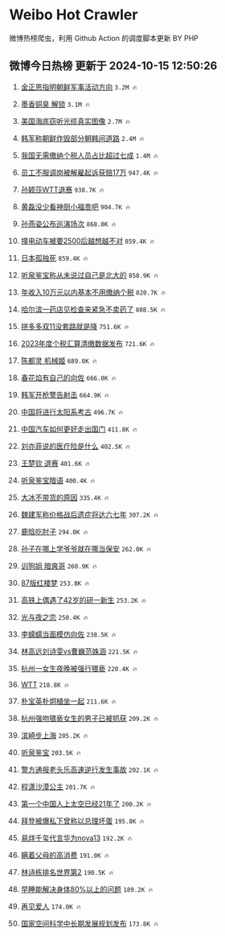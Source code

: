 # Weibo Hot Crawler 



微博热榜爬虫，利用 Github Action 的调度脚本更新 BY PHP 


## 微博今日热榜 更新于 2024-10-15 12:50:26 
1. [金正恩指明朝鲜军事活动方向](https://s.weibo.com/weibo?q=%23%E9%87%91%E6%AD%A3%E6%81%A9%E6%8C%87%E6%98%8E%E6%9C%9D%E9%B2%9C%E5%86%9B%E4%BA%8B%E6%B4%BB%E5%8A%A8%E6%96%B9%E5%90%91%23&t=31&band_rank=1&Refer=top) `3.2M 🔥` 

1. [墨香铜臭 解锁](https://s.weibo.com/weibo?q=%E5%A2%A8%E9%A6%99%E9%93%9C%E8%87%AD%20%E8%A7%A3%E9%94%81&t=31&band_rank=2&Refer=top) `3.1M 🔥` 

1. [美国海底窃听光缆真实图像](https://s.weibo.com/weibo?q=%23%E7%BE%8E%E5%9B%BD%E6%B5%B7%E5%BA%95%E7%AA%83%E5%90%AC%E5%85%89%E7%BC%86%E7%9C%9F%E5%AE%9E%E5%9B%BE%E5%83%8F%23&t=31&band_rank=3&Refer=top) `2.7M 🔥` 

1. [韩军称朝鲜炸毁部分朝韩间道路](https://s.weibo.com/weibo?q=%23%E9%9F%A9%E5%86%9B%E7%A7%B0%E6%9C%9D%E9%B2%9C%E7%82%B8%E6%AF%81%E9%83%A8%E5%88%86%E6%9C%9D%E9%9F%A9%E9%97%B4%E9%81%93%E8%B7%AF%23&t=31&band_rank=4&Refer=top) `2.4M 🔥` 

1. [我国无需缴纳个税人员占比超过七成](https://s.weibo.com/weibo?q=%23%E6%88%91%E5%9B%BD%E6%97%A0%E9%9C%80%E7%BC%B4%E7%BA%B3%E4%B8%AA%E7%A8%8E%E4%BA%BA%E5%91%98%E5%8D%A0%E6%AF%94%E8%B6%85%E8%BF%87%E4%B8%83%E6%88%90%23&t=31&band_rank=5&Refer=top) `1.4M 🔥` 

1. [员工不服调岗被解雇起诉获赔17万](https://s.weibo.com/weibo?q=%23%E5%91%98%E5%B7%A5%E4%B8%8D%E6%9C%8D%E8%B0%83%E5%B2%97%E8%A2%AB%E8%A7%A3%E9%9B%87%E8%B5%B7%E8%AF%89%E8%8E%B7%E8%B5%9417%E4%B8%87%23&t=31&band_rank=6&Refer=top) `947.4K 🔥` 

1. [孙颖莎WTT退赛](https://s.weibo.com/weibo?q=%23%E5%AD%99%E9%A2%96%E8%8E%8EWTT%E9%80%80%E8%B5%9B%23&t=31&band_rank=7&Refer=top) `938.7K 🔥` 

1. [黄磊没少看神厨小福贵吧](https://s.weibo.com/weibo?q=%E9%BB%84%E7%A3%8A%E6%B2%A1%E5%B0%91%E7%9C%8B%E7%A5%9E%E5%8E%A8%E5%B0%8F%E7%A6%8F%E8%B4%B5%E5%90%A7&t=31&band_rank=8&Refer=top) `904.7K 🔥` 

1. [孙燕姿公布巡演场次](https://s.weibo.com/weibo?q=%23%E5%AD%99%E7%87%95%E5%A7%BF%E5%85%AC%E5%B8%83%E5%B7%A1%E6%BC%94%E5%9C%BA%E6%AC%A1%23&t=31&band_rank=9&Refer=top) `868.0K 🔥` 

1. [撞电动车被要2500后越想越不对](https://s.weibo.com/weibo?q=%23%E6%92%9E%E7%94%B5%E5%8A%A8%E8%BD%A6%E8%A2%AB%E8%A6%812500%E5%90%8E%E8%B6%8A%E6%83%B3%E8%B6%8A%E4%B8%8D%E5%AF%B9%23&t=31&band_rank=10&Refer=top) `859.4K 🔥` 

1. [日本孤独死](https://s.weibo.com/weibo?q=%E6%97%A5%E6%9C%AC%E5%AD%A4%E7%8B%AC%E6%AD%BB&t=31&band_rank=11&Refer=top) `859.4K 🔥` 

1. [听泉鉴宝称从未说过自己是北大的](https://s.weibo.com/weibo?q=%23%E5%90%AC%E6%B3%89%E9%89%B4%E5%AE%9D%E7%A7%B0%E4%BB%8E%E6%9C%AA%E8%AF%B4%E8%BF%87%E8%87%AA%E5%B7%B1%E6%98%AF%E5%8C%97%E5%A4%A7%E7%9A%84%23&t=31&band_rank=12&Refer=top) `858.9K 🔥` 

1. [年收入10万元以内基本不用缴纳个税](https://s.weibo.com/weibo?q=%23%E5%B9%B4%E6%94%B6%E5%85%A510%E4%B8%87%E5%85%83%E4%BB%A5%E5%86%85%E5%9F%BA%E6%9C%AC%E4%B8%8D%E7%94%A8%E7%BC%B4%E7%BA%B3%E4%B8%AA%E7%A8%8E%23&t=31&band_rank=13&Refer=top) `820.7K 🔥` 

1. [哈尔滨一药店见检查来紧急不卖药了](https://s.weibo.com/weibo?q=%23%E5%93%88%E5%B0%94%E6%BB%A8%E4%B8%80%E8%8D%AF%E5%BA%97%E8%A7%81%E6%A3%80%E6%9F%A5%E6%9D%A5%E7%B4%A7%E6%80%A5%E4%B8%8D%E5%8D%96%E8%8D%AF%E4%BA%86%23&t=31&band_rank=14&Refer=top) `808.5K 🔥` 

1. [拼多多双11没套路就是降](https://s.weibo.com/weibo?q=%23%E6%8B%BC%E5%A4%9A%E5%A4%9A%E5%8F%8C11%E6%B2%A1%E5%A5%97%E8%B7%AF%E5%B0%B1%E6%98%AF%E9%99%8D%23&t=31&band_rank=15&Refer=top) `751.6K 🔥` 

1. [2023年度个税汇算清缴数据发布](https://s.weibo.com/weibo?q=%232023%E5%B9%B4%E5%BA%A6%E4%B8%AA%E7%A8%8E%E6%B1%87%E7%AE%97%E6%B8%85%E7%BC%B4%E6%95%B0%E6%8D%AE%E5%8F%91%E5%B8%83%23&t=31&band_rank=16&Refer=top) `721.6K 🔥` 

1. [陈都灵 机械姬](https://s.weibo.com/weibo?q=%E9%99%88%E9%83%BD%E7%81%B5%20%E6%9C%BA%E6%A2%B0%E5%A7%AC&t=31&band_rank=17&Refer=top) `689.0K 🔥` 

1. [春花焰有自己的向佐](https://s.weibo.com/weibo?q=%E6%98%A5%E8%8A%B1%E7%84%B0%E6%9C%89%E8%87%AA%E5%B7%B1%E7%9A%84%E5%90%91%E4%BD%90&t=31&band_rank=18&Refer=top) `666.0K 🔥` 

1. [韩军开枪警告射击](https://s.weibo.com/weibo?q=%23%E9%9F%A9%E5%86%9B%E5%BC%80%E6%9E%AA%E8%AD%A6%E5%91%8A%E5%B0%84%E5%87%BB%23&t=31&band_rank=19&Refer=top) `664.9K 🔥` 

1. [中国将进行太阳系考古](https://s.weibo.com/weibo?q=%23%E4%B8%AD%E5%9B%BD%E5%B0%86%E8%BF%9B%E8%A1%8C%E5%A4%AA%E9%98%B3%E7%B3%BB%E8%80%83%E5%8F%A4%23&t=31&band_rank=20&Refer=top) `496.7K 🔥` 

1. [中国汽车如何更好走出国门](https://s.weibo.com/weibo?q=%23%E4%B8%AD%E5%9B%BD%E6%B1%BD%E8%BD%A6%E5%A6%82%E4%BD%95%E6%9B%B4%E5%A5%BD%E8%B5%B0%E5%87%BA%E5%9B%BD%E9%97%A8%23&t=31&band_rank=21&Refer=top) `411.8K 🔥` 

1. [刘亦菲说的医疗险是什么](https://s.weibo.com/weibo?q=%23%E5%88%98%E4%BA%A6%E8%8F%B2%E8%AF%B4%E7%9A%84%E5%8C%BB%E7%96%97%E9%99%A9%E6%98%AF%E4%BB%80%E4%B9%88%23&t=31&band_rank=22&Refer=top) `402.5K 🔥` 

1. [王楚钦 退赛](https://s.weibo.com/weibo?q=%E7%8E%8B%E6%A5%9A%E9%92%A6%20%E9%80%80%E8%B5%9B&t=31&band_rank=23&Refer=top) `401.6K 🔥` 

1. [听泉鉴宝暗语](https://s.weibo.com/weibo?q=%E5%90%AC%E6%B3%89%E9%89%B4%E5%AE%9D%E6%9A%97%E8%AF%AD&t=31&band_rank=24&Refer=top) `400.4K 🔥` 

1. [大冰不带货的原因](https://s.weibo.com/weibo?q=%E5%A4%A7%E5%86%B0%E4%B8%8D%E5%B8%A6%E8%B4%A7%E7%9A%84%E5%8E%9F%E5%9B%A0&t=31&band_rank=25&Refer=top) `335.4K 🔥` 

1. [魏建军称价格战后遗症将达六七年](https://s.weibo.com/weibo?q=%23%E9%AD%8F%E5%BB%BA%E5%86%9B%E7%A7%B0%E4%BB%B7%E6%A0%BC%E6%88%98%E5%90%8E%E9%81%97%E7%97%87%E5%B0%86%E8%BE%BE%E5%85%AD%E4%B8%83%E5%B9%B4%23&t=31&band_rank=26&Refer=top) `307.2K 🔥` 

1. [鹿晗吃肘子](https://s.weibo.com/weibo?q=%E9%B9%BF%E6%99%97%E5%90%83%E8%82%98%E5%AD%90&t=31&band_rank=27&Refer=top) `294.0K 🔥` 

1. [孙子在哪上学爷爷就在哪当保安](https://s.weibo.com/weibo?q=%23%E5%AD%99%E5%AD%90%E5%9C%A8%E5%93%AA%E4%B8%8A%E5%AD%A6%E7%88%B7%E7%88%B7%E5%B0%B1%E5%9C%A8%E5%93%AA%E5%BD%93%E4%BF%9D%E5%AE%89%23&t=31&band_rank=28&Refer=top) `262.0K 🔥` 

1. [训狗姐 暗爽哥](https://s.weibo.com/weibo?q=%E8%AE%AD%E7%8B%97%E5%A7%90%20%E6%9A%97%E7%88%BD%E5%93%A5&t=31&band_rank=29&Refer=top) `260.9K 🔥` 

1. [87版红楼梦](https://s.weibo.com/weibo?q=87%E7%89%88%E7%BA%A2%E6%A5%BC%E6%A2%A6&t=31&band_rank=30&Refer=top) `253.8K 🔥` 

1. [高铁上偶遇了42岁的研一新生](https://s.weibo.com/weibo?q=%E9%AB%98%E9%93%81%E4%B8%8A%E5%81%B6%E9%81%87%E4%BA%8642%E5%B2%81%E7%9A%84%E7%A0%94%E4%B8%80%E6%96%B0%E7%94%9F&t=31&band_rank=31&Refer=top) `253.2K 🔥` 

1. [光与夜之恋](https://s.weibo.com/weibo?q=%E5%85%89%E4%B8%8E%E5%A4%9C%E4%B9%8B%E6%81%8B&t=31&band_rank=32&Refer=top) `250.4K 🔥` 

1. [李蠕蠕当面模仿向佐](https://s.weibo.com/weibo?q=%23%E6%9D%8E%E8%A0%95%E8%A0%95%E5%BD%93%E9%9D%A2%E6%A8%A1%E4%BB%BF%E5%90%91%E4%BD%90%23&t=31&band_rank=33&Refer=top) `238.5K 🔥` 

1. [林高远刘诗雯vs曹巍范姝涵](https://s.weibo.com/weibo?q=%23%E6%9E%97%E9%AB%98%E8%BF%9C%E5%88%98%E8%AF%97%E9%9B%AFvs%E6%9B%B9%E5%B7%8D%E8%8C%83%E5%A7%9D%E6%B6%B5%23&t=31&band_rank=34&Refer=top) `221.5K 🔥` 

1. [杭州一女生夜晚被强行猥亵](https://s.weibo.com/weibo?q=%23%E6%9D%AD%E5%B7%9E%E4%B8%80%E5%A5%B3%E7%94%9F%E5%A4%9C%E6%99%9A%E8%A2%AB%E5%BC%BA%E8%A1%8C%E7%8C%A5%E4%BA%B5%23&t=31&band_rank=35&Refer=top) `220.4K 🔥` 

1. [WTT](https://s.weibo.com/weibo?q=WTT&t=31&band_rank=36&Refer=top) `218.8K 🔥` 

1. [朴宝英朴炯植坐一起](https://s.weibo.com/weibo?q=%23%E6%9C%B4%E5%AE%9D%E8%8B%B1%E6%9C%B4%E7%82%AF%E6%A4%8D%E5%9D%90%E4%B8%80%E8%B5%B7%23&t=31&band_rank=37&Refer=top) `211.6K 🔥` 

1. [杭州强吻猥亵女生的男子已被抓获](https://s.weibo.com/weibo?q=%23%E6%9D%AD%E5%B7%9E%E5%BC%BA%E5%90%BB%E7%8C%A5%E4%BA%B5%E5%A5%B3%E7%94%9F%E7%9A%84%E7%94%B7%E5%AD%90%E5%B7%B2%E8%A2%AB%E6%8A%93%E8%8E%B7%23&t=31&band_rank=38&Refer=top) `209.2K 🔥` 

1. [滨崎步上海](https://s.weibo.com/weibo?q=%E6%BB%A8%E5%B4%8E%E6%AD%A5%E4%B8%8A%E6%B5%B7&t=31&band_rank=39&Refer=top) `205.2K 🔥` 

1. [听泉鉴宝](https://s.weibo.com/weibo?q=%E5%90%AC%E6%B3%89%E9%89%B4%E5%AE%9D&t=31&band_rank=40&Refer=top) `203.5K 🔥` 

1. [警方通报老头乐高速逆行发生事故](https://s.weibo.com/weibo?q=%23%E8%AD%A6%E6%96%B9%E9%80%9A%E6%8A%A5%E8%80%81%E5%A4%B4%E4%B9%90%E9%AB%98%E9%80%9F%E9%80%86%E8%A1%8C%E5%8F%91%E7%94%9F%E4%BA%8B%E6%95%85%23&t=31&band_rank=41&Refer=top) `202.1K 🔥` 

1. [程潇沙漠公主](https://s.weibo.com/weibo?q=%E7%A8%8B%E6%BD%87%E6%B2%99%E6%BC%A0%E5%85%AC%E4%B8%BB&t=31&band_rank=42&Refer=top) `201.7K 🔥` 

1. [第一个中国人上太空已经21年了](https://s.weibo.com/weibo?q=%23%E7%AC%AC%E4%B8%80%E4%B8%AA%E4%B8%AD%E5%9B%BD%E4%BA%BA%E4%B8%8A%E5%A4%AA%E7%A9%BA%E5%B7%B2%E7%BB%8F21%E5%B9%B4%E4%BA%86%23&t=31&band_rank=43&Refer=top) `200.2K 🔥` 

1. [拜登被爆私下曾称以总理坏蛋](https://s.weibo.com/weibo?q=%23%E6%8B%9C%E7%99%BB%E8%A2%AB%E7%88%86%E7%A7%81%E4%B8%8B%E6%9B%BE%E7%A7%B0%E4%BB%A5%E6%80%BB%E7%90%86%E5%9D%8F%E8%9B%8B%23&t=31&band_rank=44&Refer=top) `195.8K 🔥` 

1. [易烊千玺代言华为nova13](https://s.weibo.com/weibo?q=%E6%98%93%E7%83%8A%E5%8D%83%E7%8E%BA%E4%BB%A3%E8%A8%80%E5%8D%8E%E4%B8%BAnova13&t=31&band_rank=45&Refer=top) `192.2K 🔥` 

1. [瞒着父母的高消费](https://s.weibo.com/weibo?q=%E7%9E%92%E7%9D%80%E7%88%B6%E6%AF%8D%E7%9A%84%E9%AB%98%E6%B6%88%E8%B4%B9&t=31&band_rank=46&Refer=top) `191.0K 🔥` 

1. [林诗栋排名世界第2](https://s.weibo.com/weibo?q=%23%E6%9E%97%E8%AF%97%E6%A0%8B%E6%8E%92%E5%90%8D%E4%B8%96%E7%95%8C%E7%AC%AC2%23&t=31&band_rank=47&Refer=top) `190.5K 🔥` 

1. [早睡能解决身体80%以上的问题](https://s.weibo.com/weibo?q=%E6%97%A9%E7%9D%A1%E8%83%BD%E8%A7%A3%E5%86%B3%E8%BA%AB%E4%BD%9380%25%E4%BB%A5%E4%B8%8A%E7%9A%84%E9%97%AE%E9%A2%98&t=31&band_rank=48&Refer=top) `189.2K 🔥` 

1. [再见爱人](https://s.weibo.com/weibo?q=%E5%86%8D%E8%A7%81%E7%88%B1%E4%BA%BA&t=31&band_rank=49&Refer=top) `174.0K 🔥` 

1. [国家空间科学中长期发展规划发布](https://s.weibo.com/weibo?q=%23%E5%9B%BD%E5%AE%B6%E7%A9%BA%E9%97%B4%E7%A7%91%E5%AD%A6%E4%B8%AD%E9%95%BF%E6%9C%9F%E5%8F%91%E5%B1%95%E8%A7%84%E5%88%92%E5%8F%91%E5%B8%83%23&t=31&band_rank=50&Refer=top) `173.8K 🔥` 

